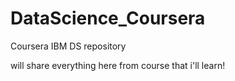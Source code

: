 # DataScience_Coursera
Coursera IBM DS repository

will share everything here from course that i'll learn!
